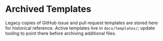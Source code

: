 # Archived Templates

Legacy copies of GitHub issue and pull request templates are stored here for historical reference. Active templates live in `docs/templates/`; update tooling to point there before archiving additional files.
